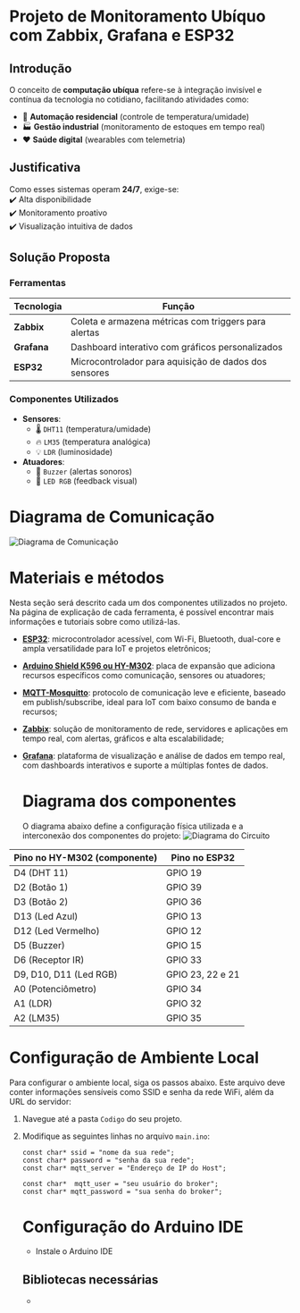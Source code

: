 # Projeto de Monitoramento Ubíquo com Zabbix, Grafana e ESP32  

## Introdução  
O conceito de **computação ubíqua** refere-se à integração invisível e contínua da tecnologia no cotidiano, facilitando atividades como:  
- 🏡 **Automação residencial** (controle de temperatura/umidade)  
- 🏭 **Gestão industrial** (monitoramento de estoques em tempo real)  
- ❤️ **Saúde digital** (wearables com telemetria)  

## Justificativa  
Como esses sistemas operam **24/7**, exige-se:  
✔️ Alta disponibilidade  
✔️ Monitoramento proativo  
✔️ Visualização intuitiva de dados  

## Solução Proposta  
### Ferramentas  
| Tecnologia          | Função                                                                 |  
|---------------------|-----------------------------------------------------------------------|  
| **Zabbix**          | Coleta e armazena métricas com triggers para alertas                 |  
| **Grafana**         | Dashboard interativo com gráficos personalizados                     |  
| **ESP32**           | Microcontrolador para aquisição de dados dos sensores                |  

### Componentes Utilizados  
- **Sensores**:  
  - 🌡️ `DHT11` (temperatura/umidade)  
  - 🔥 `LM35` (temperatura analógica)  
  - 💡 `LDR` (luminosidade)  
- **Atuadores**:  
  - 🚨 `Buzzer` (alertas sonoros)  
  - 🎨 `LED RGB` (feedback visual)  
# Diagrama de Comunicação
![Diagrama de Comunicação](https://github.com/user-attachments/assets/185a8113-627d-4528-9dbe-139b13974f06)

# Materiais e métodos
Nesta seção será descrito cada um dos componentes utilizados no projeto. Na página de explicação de cada ferramenta, é possível encontrar mais informações e tutoriais sobre como utilizá-las.
- [**ESP32**](https://github.com/LunaAlmeida/Monitoramento-Zabbix-ESP32/tree/main/Componentes/Esp32): microcontrolador acessível, com Wi-Fi, Bluetooth, dual-core e ampla versatilidade para IoT e projetos eletrônicos;
- [**Arduino Shield K596 ou HY-M302**](https://github.com/LunaAlmeida/Monitoramento-Zabbix-ESP32/tree/main/Componentes/Arduino%20Shield%20K596): placa de expansão que adiciona recursos específicos como comunicação, sensores ou atuadores;
- [**MQTT-Mosquitto**](https://github.com/LunaAlmeida/Monitoramento-Zabbix-ESP32/tree/main/Componentes): protocolo de comunicação leve e eficiente, baseado em publish/subscribe, ideal para IoT com baixo consumo de banda e recursos;
- [**Zabbix**](): solução de monitoramento de rede, servidores e aplicações em tempo real, com alertas, gráficos e alta escalabilidade;
- [**Grafana**](): plataforma de visualização e análise de dados em tempo real, com dashboards interativos e suporte a múltiplas fontes de dados.

  # Diagrama dos componentes
  O diagrama abaixo define a configuração física utilizada e a interconexão dos componentes do projeto:
  ![Diagrama do Circuito](https://github.com/user-attachments/assets/dc7d0296-dc59-4293-9770-f92264afc933)

| Pino no HY-M302 (componente)     | Pino no ESP32         |
| -------------------------------- | --------------------- |
| D4 (DHT 11)                      | GPIO 19               |
| D2 (Botão 1)                     | GPIO 39               |
| D3 (Botão 2)                     | GPIO 36               |
| D13 (Led Azul)                   | GPIO 13               |
| D12 (Led Vermelho)               | GPIO 12               |
| D5 (Buzzer)                      | GPIO 15               |
| D6 (Receptor IR)                 | GPIO 33               |
| D9, D10, D11 (Led RGB)           | GPIO 23, 22 e 21      |
| A0 (Potenciômetro)               | GPIO 34               |
| A1 (LDR)                         | GPIO 32               |
| A2 (LM35)                        | GPIO 35               |

# Configuração de Ambiente Local

Para configurar o ambiente local, siga os passos abaixo. Este arquivo deve conter informações sensíveis como SSID e senha da rede WiFi, além da URL do servidor:
1. Navegue até a pasta `Codigo` do seu projeto.
2. Modifique as seguintes linhas no arquivo `main.ino`:
   
   ```
   const char* ssid = "nome da sua rede"; 
   const char* password = "senha da sua rede";
   const char* mqtt_server = "Endereço de IP do Host";

   const char*  mqtt_user = "seu usuário do broker";
   const char* mqtt_password = "sua senha do broker";
   ```
   # Configuração do Arduino IDE
   - Instale o Arduino IDE
   ## Bibliotecas necessárias
   -  
